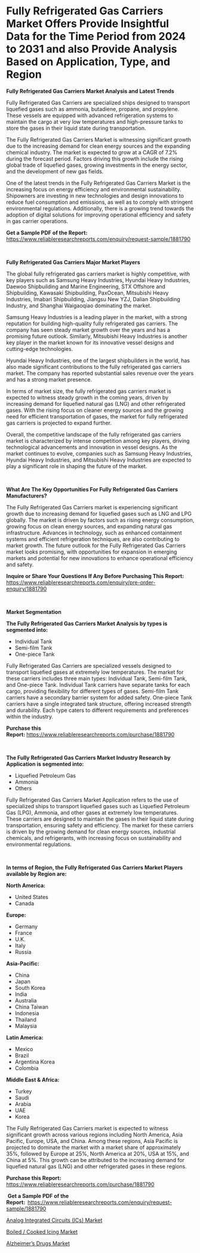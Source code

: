 <p><h1>Fully Refrigerated Gas Carriers Market Offers Provide Insightful Data for the Time Period from 2024 to 2031 and also Provide Analysis Based on Application, Type, and Region</h1></p><p><strong>Fully Refrigerated Gas Carriers Market Analysis and Latest Trends</strong></p>
<p><p>Fully Refrigerated Gas Carriers are specialized ships designed to transport liquefied gases such as ammonia, butadiene, propane, and propylene. These vessels are equipped with advanced refrigeration systems to maintain the cargo at very low temperatures and high-pressure tanks to store the gases in their liquid state during transportation.</p><p>The Fully Refrigerated Gas Carriers Market is witnessing significant growth due to the increasing demand for clean energy sources and the expanding chemical industry. The market is expected to grow at a CAGR of 7.2% during the forecast period. Factors driving this growth include the rising global trade of liquefied gases, growing investments in the energy sector, and the development of new gas fields.</p><p>One of the latest trends in the Fully Refrigerated Gas Carriers Market is the increasing focus on energy efficiency and environmental sustainability. Shipowners are investing in new technologies and design innovations to reduce fuel consumption and emissions, as well as to comply with stringent environmental regulations. Additionally, there is a growing trend towards the adoption of digital solutions for improving operational efficiency and safety in gas carrier operations.</p></p>
<p><strong>Get a Sample PDF of the Report:&nbsp;</strong> <a href="https://www.reliableresearchreports.com/enquiry/request-sample/1881790">https://www.reliableresearchreports.com/enquiry/request-sample/1881790</a></p>
<p>&nbsp;</p>
<p><strong>Fully Refrigerated Gas Carriers Major Market Players</strong></p>
<p><p>The global fully refrigerated gas carriers market is highly competitive, with key players such as Samsung Heavy Industries, Hyundai Heavy Industries, Daewoo Shipbuilding and Marine Engineering, STX Offshore and Shipbuilding, Kawasaki Shipbuilding, PaxOcean, Mitsubishi Heavy Industries, Imabari Shipbuilding, Jiangsu New YZJ, Dalian Shipbuilding Industry, and Shanghai Waigaoqiao dominating the market.</p><p>Samsung Heavy Industries is a leading player in the market, with a strong reputation for building high-quality fully refrigerated gas carriers. The company has seen steady market growth over the years and has a promising future outlook. Similarly, Mitsubishi Heavy Industries is another key player in the market known for its innovative vessel designs and cutting-edge technologies.</p><p>Hyundai Heavy Industries, one of the largest shipbuilders in the world, has also made significant contributions to the fully refrigerated gas carriers market. The company has reported substantial sales revenue over the years and has a strong market presence.</p><p>In terms of market size, the fully refrigerated gas carriers market is expected to witness steady growth in the coming years, driven by increasing demand for liquefied natural gas (LNG) and other refrigerated gases. With the rising focus on cleaner energy sources and the growing need for efficient transportation of gases, the market for fully refrigerated gas carriers is projected to expand further.</p><p>Overall, the competitive landscape of the fully refrigerated gas carriers market is characterized by intense competition among key players, driving technological advancements and innovation in vessel designs. As the market continues to evolve, companies such as Samsung Heavy Industries, Hyundai Heavy Industries, and Mitsubishi Heavy Industries are expected to play a significant role in shaping the future of the market.</p></p>
<p>&nbsp;</p>
<p><strong>What Are The Key Opportunities For Fully Refrigerated Gas Carriers Manufacturers?</strong></p>
<p><p>The Fully Refrigerated Gas Carriers market is experiencing significant growth due to increasing demand for liquefied gases such as LNG and LPG globally. The market is driven by factors such as rising energy consumption, growing focus on clean energy sources, and expanding natural gas infrastructure. Advances in technology, such as enhanced containment systems and efficient refrigeration techniques, are also contributing to market growth. The future outlook for the Fully Refrigerated Gas Carriers market looks promising, with opportunities for expansion in emerging markets and potential for new innovations to enhance operational efficiency and safety.</p></p>
<p><strong>Inquire or Share Your Questions If Any Before Purchasing This Report:</strong> <a href="https://www.reliableresearchreports.com/enquiry/pre-order-enquiry/1881790">https://www.reliableresearchreports.com/enquiry/pre-order-enquiry/1881790</a></p>
<p>&nbsp;</p>
<p><strong>Market Segmentation</strong></p>
<p><strong>The Fully Refrigerated Gas Carriers Market Analysis by types is segmented into:</strong></p>
<p><ul><li>Individual Tank</li><li>Semi-film Tank</li><li>One-piece Tank</li></ul></p>
<p><p>Fully Refrigerated Gas Carriers are specialized vessels designed to transport liquefied gases at extremely low temperatures. The market for these carriers includes three main types: Individual Tank, Semi-film Tank, and One-piece Tank. Individual Tank carriers have separate tanks for each cargo, providing flexibility for different types of gases. Semi-film Tank carriers have a secondary barrier system for added safety. One-piece Tank carriers have a single integrated tank structure, offering increased strength and durability. Each type caters to different requirements and preferences within the industry.</p></p>
<p><strong>Purchase this Report:&nbsp;</strong><a href="https://www.reliableresearchreports.com/purchase/1881790">https://www.reliableresearchreports.com/purchase/1881790</a></p>
<p>&nbsp;</p>
<p><strong>The Fully Refrigerated Gas Carriers Market Industry Research by Application is segmented into:</strong></p>
<p><ul><li>Liquefied Petroleum Gas</li><li>Ammonia</li><li>Others</li></ul></p>
<p><p>Fully Refrigerated Gas Carriers Market Application refers to the use of specialized ships to transport liquefied gases such as Liquefied Petroleum Gas (LPG), Ammonia, and other gases at extremely low temperatures. These carriers are designed to maintain the gases in their liquid state during transportation, ensuring safety and efficiency. The market for these carriers is driven by the growing demand for clean energy sources, industrial chemicals, and refrigerants, with increasing focus on sustainability and environmental regulations.</p></p>
<p>&nbsp;</p>
<p><strong>In terms of Region, the Fully Refrigerated Gas Carriers Market Players available by Region are:</strong></p>
<p>
    <p> <strong> North America: </strong>
        <ul>
            <li>United States</li>
            <li>Canada</li>
        </ul>
        </p> 
    <p> <strong> Europe: </strong>
        <ul>
            <li>Germany</li>
            <li>France</li>
            <li>U.K.</li>
            <li>Italy</li>
            <li>Russia</li>
        </ul>
        </p> 
    <p> <strong> Asia-Pacific: </strong>
        <ul>
            <li>China</li>
            <li>Japan</li>
            <li>South Korea</li>
            <li>India</li>
            <li>Australia</li>
            <li>China Taiwan</li>
            <li>Indonesia</li>
            <li>Thailand</li>
            <li>Malaysia</li>
        </ul>
        </p> 
    <p> <strong> Latin America: </strong>
        <ul>
            <li>Mexico</li>
            <li>Brazil</li>
            <li>Argentina Korea</li>
            <li>Colombia</li>
        </ul>
        </p> 
    <p> <strong> Middle East & Africa: </strong>
        <ul>
            <li>Turkey</li>
            <li>Saudi</li>
            <li>Arabia</li>
            <li>UAE</li>
            <li>Korea</li>
        </ul>
    </p>
    </p>
<p><p>The Fully Refrigerated Gas Carriers market is expected to witness significant growth across various regions including North America, Asia Pacific, Europe, USA, and China. Among these regions, Asia Pacific is projected to dominate the market with a market share of approximately 35%, followed by Europe at 25%, North America at 20%, USA at 15%, and China at 5%. This growth can be attributed to the increasing demand for liquefied natural gas (LNG) and other refrigerated gases in these regions.</p></p>
<p><strong>Purchase this Report: </strong><a href="https://www.reliableresearchreports.com/purchase/1881790">https://www.reliableresearchreports.com/purchase/1881790</a></p>
<p>&nbsp;<strong>Get a Sample PDF of the Report:&nbsp;&nbsp;</strong><a href="https://www.reliableresearchreports.com/enquiry/request-sample/1881790">https://www.reliableresearchreports.com/enquiry/request-sample/1881790</a></p>
<p><strong></strong></p>
<p><p><a href="https://view.publitas.com/reportprime-1/analog-integrated-circuits-ics-market-growth-market-trends-covid-19-impact-and-forecasts-for-period-from-2023-2030/">Analog Integrated Circuits (ICs) Market</a></p><p><a href="https://view.publitas.com/reportprime-1/boiled-cooked-icing-market-furnish-information-about-market-size-market-share-market-dynamics-and-projections-spanning-from-2023-to-2030/">Boiled / Cooked Icing Market</a></p><p><a href="https://view.publitas.com/reportprime-1/decoding-the-alzheimers-drugs-market-a-deep-dive-into-the-latest-market-trends-market-segmentation-and-competitive-analysis/">Alzheimer’s Drugs Market</a></p></p>